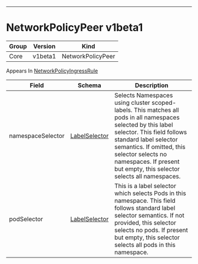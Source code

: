 

-----------
# NetworkPolicyPeer v1beta1



Group        | Version     | Kind
------------ | ---------- | -----------
Core | v1beta1 | NetworkPolicyPeer









<aside class="notice">
Appears In <a href="#networkpolicyingressrule-v1beta1">NetworkPolicyIngressRule</a> </aside>

Field        | Schema     | Description
------------ | ---------- | -----------
namespaceSelector | [LabelSelector](#labelselector-v1beta1) | Selects Namespaces using cluster scoped-labels.  This matches all pods in all namespaces selected by this label selector. This field follows standard label selector semantics. If omitted, this selector selects no namespaces. If present but empty, this selector selects all namespaces.
podSelector | [LabelSelector](#labelselector-v1beta1) | This is a label selector which selects Pods in this namespace. This field follows standard label selector semantics. If not provided, this selector selects no pods. If present but empty, this selector selects all pods in this namespace.






